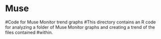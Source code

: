 # Muse
#Code for Muse Monitor trend graphs
#This directory contains an R code for analyzing a folder of Muse Monitor graphs and creating a trend of the files contained
#within. 
